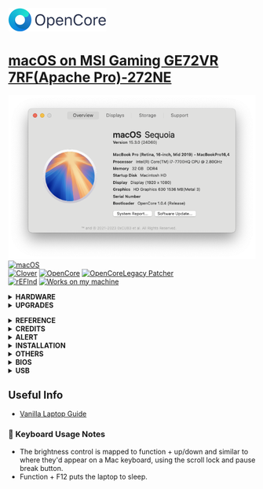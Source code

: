 <img src="https://raw.githubusercontent.com/tbrautaset/Hackintosh-MSI-GE72VR-7RF/refs/heads/master/Pictures/OpenCore_with_text_Small.png" width="200" height="48"/>

# [macOS on MSI Gaming GE72VR 7RF(Apache Pro)-272NE](https://www.youtube.com/watch?v=MOOScGPnqz4)
![AboutThisMac](https://raw.githubusercontent.com/tbrautaset/Hackintosh-MSI-GE72VR-7RF/refs/heads/master/Pictures/About%20This%20Mac.png)<br>
[![macOS](https://img.shields.io/badge/macOS-Sequoia-yellow.svg)](https://www.apple.com/macos/macos-sequoia/)<br>
[![Clover](https://img.shields.io/badge/Clover-516x-green)](https://github.com/CloverHackyColor/CloverBootloader/releases)
[![OpenCore](https://img.shields.io/badge/OpenCore-1.0.x-green)](https://github.com/dortania/build-repo/releases)
[![OpenCoreLegacy Patcher](https://img.shields.io/badge/OpenCore%20Legacy%20Patcher-2.0.x-green)](https://github.com/dortania/OpenCore-Legacy-Patcher/releases)<br>
[![rEFInd](https://img.shields.io/badge/rEFInd-0.14.x-green)](http://sourceforge.net/projects/refind/files)
[![Works on my machine](https://img.shields.io/badge/Works-on%20my%20laptop-0green)](https://www.msi.com/Laptop/GE72vr-7rF-Apache-Pro/Specification)
<details><summary><strong> HARDWARE </strong></summary><br>

- CPU:
    - <img src="https://raw.githubusercontent.com/tbrautaset/Hackintosh-MSI-GE72VR-7RF/refs/heads/master/Pictures/Intel%20Power%20Gadget%20-%20Frequency.png"/>
    - Intel® Core™ Core i7-7700HQ 2.8 - 3.8 Ghz w/ Turbo Boost
- Graphics adapter:
    - Intel HD Graphics 630 2048 MB
    - NVIDIA GeForce GTX 1060 Mobile - 3072 MB GDDR5, Core: 1404 MHz, Boost 1670 MHz, Memory: 8000 MHz, NVIDIA Optimus
- Memory:
    - Crucial  32768 MB  , 2x16 GB, DDR4-2400 SO DIMM 260-pin
- Display:
    - 17.3" FHD (1920x1080) 120HZ, IPS-Level
- Mainboard:
    - MSI MS-179B Intel HM175 (Skylake PCH-H) 100 Series/C230 Chipset Family
- Storage:
    - Samsung 960 EVO 1TB M.2 NVMe SSD, WD Blue 1TB 2.5" SATA SSD, HL-DT-ST GUD0N SATA Int. DVD±RW (±R DL) / DVD-RAM
- Soundcard:
    - Nahimic Sound, Intel Skylake PCH-H High Definition Audio Controller, Realtek ALC898
- Connections:
    - USB 3.0 x2, USB 2.0 x1, USB Type-C 3.1 Gen2 x1, HDMI (supports 4K@60hz), mDP 1.2 x1 (HDTV/Matrix Display supports 4K output with a resolution up to 3840 x 2160), 1 Kensington Lock, Audio Connections: 1x microphone in, 1x headphone out (S/PDIF), Realtek RTS5129  Card Reader: SD/SDXC/SDHC Card Reader
- Networking:
    - Qualcomm Atheros Killer E2500 Gigabit Ethernet Controller (10/100/1000/2500/5000MBit/s), Broadcom / Bcm94352z (a/b/g/n = Wi-Fi 4/ac = Wi-Fi 5), Bluetooth v4.0
- Size:
    - Height x width x depth (in mm): 32 x 419 x 287 ( = 1.26 x 16.5 x 11.3 in) 
- Battery:
    - 10.86V, 51 Wh Lithium-Ion, 6-Cell
- AC Power Adaptor:
    - 180W
- Camera:
    - BisonCam, NB Pro FHD type (30fps@1080p)
- Speakers:
    - Dynaudio Tech 2W Speakers x 4 + woofer
- Keyboard:
    - SteelSeries Full-color backlight with Anti-Ghost key+ silver lining
- Touchpad:
    - ETPS/2 Elantech with 2 buttons</details>
<details><summary><strong> UPGRADES </strong></summary><br>

## :muscle: Bits 'n Pieces I've purchased and swapped into the laptop.

### Crucial 32GB Memory
Crucial  32768 MB  , 2x16 GB, DDR4-2400 SO DIMM 260-pin

<img src="https://raw.githubusercontent.com/tbrautaset/Hackintosh-MSI-GE72VR-7RF/refs/heads/master/Pictures/Crucial.jpg" width="'150" height="100"/>

### Samsung 960 EVO 1TB PCIe 3.0 x4 NVMExpressSSD M.2 2280 Solid State Drive
Main boot drive for this machine and EFI for rEFInd, Clover, Microsoft and OpenCore

![960 EVO](https://raw.githubusercontent.com/tbrautaset/Hackintosh-MSI-GE72VR-7RF/refs/heads/master/Pictures/Samsung960.jpg)

### WD Blue 1TB SSD
macOS, Linux and Microsoft data / home folders run off this drive, as well as EFI for Linux

![Blue 1TB](https://raw.githubusercontent.com/tbrautaset/Hackintosh-MSI-GE72VR-7RF/refs/heads/master/Pictures/WDBlue.jpg)

### Wifi Card
Broadcom DW1560 BCM94352Z 06XRYC 802.11ac NGFF M2 867Mbps BCM94352 BT4.0 WiFiCard

![DW1560](https://raw.githubusercontent.com/tbrautaset/Hackintosh-MSI-GE72VR-7RF/refs/heads/master/Pictures/DW1560.jpg)</details>
<details><summary><strong> REFERENCE </strong></summary><br>

- [tonymacx86](https://www.tonymacx86.com)
- [Dortania's OpenCore Install Guide](https://dortania.github.io/OpenCore-Install-Guide)</details>
<details><summary><strong> CREDITS </strong></summary><br>

- [Apple](https://www.apple.com) for macOS
- [Acidanthera](https://github.com/acidanthera) for awesome kexts</details>
<details><summary><strong> ALERT </strong></summary><br>

![](https://raw.githubusercontent.com/tbrautaset/Hackintosh-MSI-GE72VR-7RF/refs/heads/master/Pictures/Alert!.gif)

    Do NOT directly use any files provided, you may need to change something ...
</details><details><summary><strong> INSTALLATION </strong></summary><br>
     
This step extracts the Installer contents, then installs bootloader to the USB stick.
  1. Insert the USB drive
  2. Open **/Applications/Utilities/Disk Utility**
  3. Highlight the USB drive in left column
  4. Click on the **Partition** tab
  5. Click **Current** and choose **1 Partition**
  6. Click **Options...**
  7. Choose **GUID Partition Table**
  8. Under **Name:** type **USB** (You can rename it later)
  9. Under **Format:** choose **Mac OS Extended (Journaled)**
  10. Click **Apply** then ***Partition***
  11. Open **/Applications/Utilities/Terminal**
  12. Type the following, enter password and hit enter.<br>- This command completely erases the USB, then creates native installer media from the Install macOS Application:<br>
```sudo /Applications/Install\ macOS\ Sequoia\ Beta.app/Contents/Resources/createinstallmedia --volume /Volumes/USB /Applications/Install\ macOS\ Sequoia\ Beta.app --nointeraction```
  13. Copy ![#1 ESP](https://github.com/tbrautaset/Hackintosh-MSI-GE72VR-7RF/tree/master/%231%20ESP/EFI) relevant contents to USB's EFI partition (diskXs1 ) as the target volume.</details>
<details><summary><strong> OTHERS </strong></summary><br>
  
Time Sync
- Since macOS take BIOS time as UTC time, and Windows take it as local time, we need to make Windows take BIOS time as UTC time.
- ```Reg add HKLM\SYSTEM\CurrentControlSet\Control\TimeZoneInformation /v RealTimeIsUniversal /t REG_DWORD /d 1```</details>
<details><summary><strong> BIOS </strong></summary><br>

Pressing delete key after Power-On Self-Test (POST), enters Aptio Setup Utility a variant for accessing MSI (Micro Star) BIOS, at standard setup screen holding **ALT + RIGHT-CTRL + SHIFT** together and then pressing **F2** toggles between standard and `hidden` BIOS settings.

MSI BIOS and EC firmware versions : [`E179BIMS.309`](https://download.msi.com/bos_exe/nb/E179BIMS.309.zip) and [`179BEMS1.105`](https://download.msi.com/archive/frm_exe/nb/179BEMS1.105.zip)

After first BIOS / EC flash reboot, select `hidden` BIOS settings then Save & Exit tab and select Restore Defaults, answer yes to load optimized defaults & save configuration and reset.

After second reboot enter BIOS in the same way, go to Security tab, select Secure Boot and set Attempt Secure Boot to disabled, then Save & Exit tab, select Save Changes and Reset, after another reboot you're ready to change / verify settings in Advanced and Boot tabs.
| Check settings, some are already correct! |  |
|--|--|
| `SATA Mode Selection` | AHCI |
| `Intel(R) Speed Shift Technology` | Enabled |
| `CFG Lock` | Disabled |
| `DVMT Pre-Allocated` | 64M |
| `DVMT Total Gfx Mem` | MAX |
| `Enable Hibernation` | Disabled |
| `CSM Support` | Disabled |
| `Above 4G Decoding` | Enabled |
| `XHCI Hand-off` | Enabled |
| `Fast Boot` | Disabled |
<pre>
[Advanced] tab
│ <b>SATA Mode Selection</b>
├─ Power & Performance
│  └─ CPU - Power Management Control
│     ├─ <b>Intel(R) Speed Shift Technology</b>
│     └─ CPU Lock Configuration
│        └─ <b>CFG Lock</b>
├─ System Agent (SA) Configuration
│  └─ Graphics Configuration
│        └─ <b>DVMT Pre-Allocated</b>
│        └─ <b>DVMT Total Gfx Mem</b>
├─ ACPI Settings
│  └─ <b>Enable Hibernation</b>
└─ CSM Configuration
│  └─ <b>CSM Support</b>
├─ PCI Subsystem Settings
│  └─ <b>Above 4G Decoding</b>
└─ USB Configuration
   └─ <b>XHCI Hand-off</b>
[Boot] tab
│ <b>Fast Boot</b>
</pre></details>
<details><summary><strong> USB </strong></summary><br>

### :computer: USB Ports (RP05 loads natively PXSX Type-C USB3.1 Gen2 | Front left)
- HS03 USB3 <-- Type-A USB2.0 | SS19 | Front left
- HS04 USB3 <-- Type-A USB2.0 | SS20 | Front left
- HS08 USB2 <-- Type-A USB2.0 | Rear right
- HS10 Internal <-- USB2.0 - BCM20702A0 (Bluetooth)
- HS11 Internal <-- USB2.0 - BisonCam, NB Pro
- HS12 Internal <-- USB2.0 - USB2.0-CRW (Card reader)
- SS19 USB3 <-- Type-A USB3.0 | HS03 | Rear left
- SS20 USB3 <-- Type-A USB3.0 | HS04 | Front left</details>
## Useful Info
- [Vanilla Laptop Guide](https://dortania.github.io/OpenCore-Install-Guide/)

### :low_brightness: Keyboard Usage Notes
- The brightness control is mapped to function + up/down and similar to where they'd appear on a Mac keyboard, using the scroll lock and pause break button.
- Function + F12 puts the laptop to sleep.

